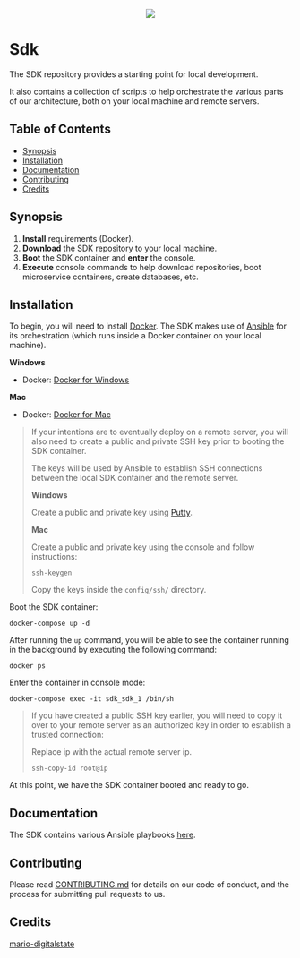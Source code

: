 <p align="center"><a href="http://digitalstate.ca" target="_blank">
    <img src="https://avatars3.githubusercontent.com/u/12055994?s=200&v=4">
</a></p>

# Sdk

The SDK repository provides a starting point for local development.

It also contains a collection of scripts to help orchestrate the various parts of our architecture, both on your local machine and remote servers.

## Table of Contents

- [Synopsis](#synopsis)
- [Installation](#installation)
- [Documentation](#documentation)
- [Contributing](#contributing)
- [Credits](#credits)

## Synopsis

1. **Install** requirements (Docker).
1. **Download** the SDK repository to your local machine.
1. **Boot** the SDK container and **enter** the console.
1. **Execute** console commands to help download repositories, boot microservice containers, create databases, etc.

## Installation

To begin, you will need to install [Docker](https://www.docker.com). The SDK makes use of [Ansible](https://www.ansible.com) for its orchestration (which runs inside a Docker container on your local machine).

**Windows**
 
- Docker: [Docker for Windows](https://www.docker.com/docker-windows)

**Mac**

- Docker: [Docker for Mac](https://docs.docker.com/docker-for-mac)

> If your intentions are to eventually deploy on a remote server, you will also need to create a public and private SSH key prior to booting the SDK container.
> 
> The keys will be used by Ansible to establish SSH connections between the local SDK container and the remote server.
> 
> **Windows**
> 
> Create a public and private key using [Putty](https://www.ssh.com/ssh/putty/windows/puttygen).
> 
> **Mac**
> 
> Create a public and private key using the console and follow instructions:
> 
> ```
> ssh-keygen
> ```
> 
> Copy the keys inside the `config/ssh/` directory.

Boot the SDK container:

```
docker-compose up -d
```

After running the `up` command, you will be able to see the container running in the background by executing the following command:

```
docker ps
```

Enter the container in console mode:

```
docker-compose exec -it sdk_sdk_1 /bin/sh
```

> If you have created a public SSH key earlier, you will need to copy it over to your remote server as an authorized key in order to establish a trusted connection:
>
> Replace ip with the actual remote server ip.
>
> ```
> ssh-copy-id root@ip
> ```

At this point, we have the SDK container booted and ready to go.

## Documentation

The SDK contains various Ansible playbooks [here](resource/orchestration/index.md).

## Contributing

Please read [CONTRIBUTING.md](CONTRIBUTING.md) for details on our code of conduct, and the process for submitting pull requests to us.

## Credits

[mario-digitalstate](https://github.com/mario-digitalstate)
